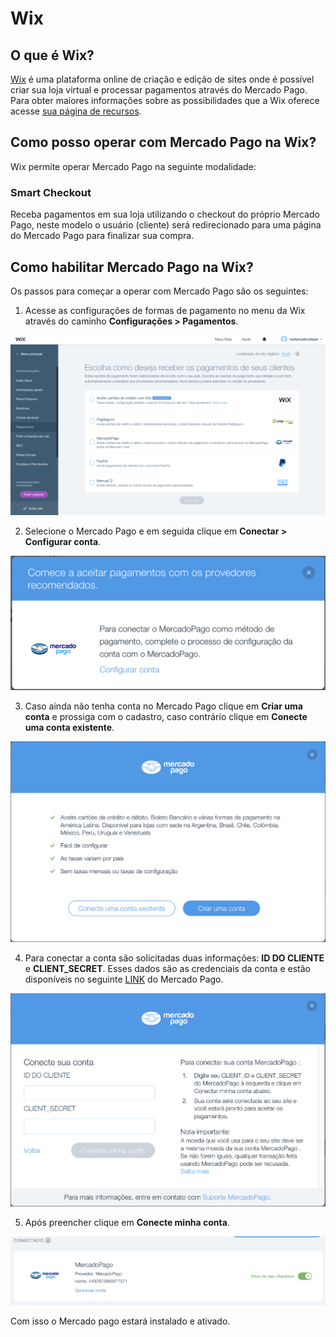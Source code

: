 # Wix

## O que é Wix?

[Wix](https://pt.wix.com/) é uma plataforma online de criação e edição de sites onde é possível criar sua loja virtual e processar pagamentos através do Mercado Pago.
Para obter maiores informações sobre as possibilidades que a Wix oferece acesse [sua página de recursos](https://pt.wix.com/ecommerce/sell-online).

## Como posso operar com Mercado Pago na Wix?

Wix permite operar Mercado Pago na seguinte modalidade:

### Smart Checkout

Receba pagamentos em sua loja utilizando o checkout do próprio Mercado Pago, neste modelo o usuário (cliente) será redirecionado para uma página do Mercado Pago para finalizar sua compra.

## Como habilitar Mercado Pago na Wix?

Os passos para começar a operar com Mercado Pago são os seguintes:

1. Acesse as configurações de formas de pagamento no menu da Wix através do caminho **Configurações > Pagamentos**.

![wix_configuration1](/images/wix_configuration1.png)

2. Selecione o Mercado Pago e em seguida clique em **Conectar > Configurar conta**.

![wix_configuration2](/images/wix_configuration2.png)

3. Caso ainda não tenha conta no Mercado Pago clique em **Criar uma conta** e prossiga com o cadastro, caso contrário clique em **Conecte uma conta existente**.

![wix_configuration3](/images/wix_configuration3.png)

4. Para conectar a conta são solicitadas duas informações: **ID DO CLIENTE** e **CLIENT_SECRET**. Esses dados são as credenciais da conta e estão disponíveis no seguinte [LINK](https://www.mercadopago.com/mlb/account/credentials?type=basic) do Mercado Pago.

![wix_configuration4](/images/wix_configuration4.png)

5. Após preencher clique em **Conecte minha conta**.

![wix_configuration5](/images/wix_configuration5.png)

Com isso o Mercado pago estará instalado e ativado.